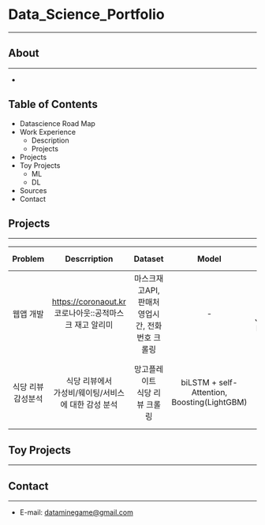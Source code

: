 # Data_Science_Portfolio
---


## About
---
-


## Table of Contents
- Datascience Road Map
- Work Experience
  - Description
  - Projects
- Projects
- Toy Projects
  - ML
  - DL
- Sources
- Contact


## Projects
---
|Problem|Descrription|Dataset|Model|Stack|Last Update|
|:---:|:---:|:---:|:---:|:---:|:---:|
|웹앱 개발|https://coronaout.kr <br>코로나아웃::공적마스크 재고 알리미|마스크재고API, <br>판매처 영업시간, 전화번호 크롤링|-|Python, HTML, CSS, JavaScript, KakaoMap API|2020.04|
|식당 리뷰 감성분석|식당 리뷰에서 <br>가성비/웨이팅/서비스에 대한 감성 분석|망고플레이트 <br>식당 리뷰 크롤링|biLSTM + self-Attention, Boosting(LightGBM)|Python, PyTorch, Sklearn, Flask, HTML, CSS, jQuery|2019.06|


## Toy Projects
---


## Contact
---
- E-mail: dataminegame@gmail.com
